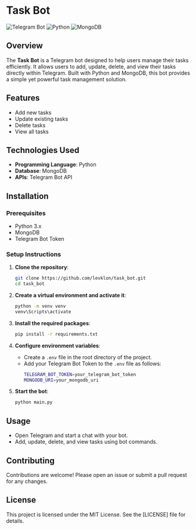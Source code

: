 # Task Bot

![Telegram Bot](https://img.shields.io/badge/Telegram-Bot-blue.svg)
![Python](https://img.shields.io/badge/Python-3.8%2B-blue.svg)
![MongoDB](https://img.shields.io/badge/MongoDB-Database-brightgreen.svg)

## Overview 

The **Task Bot** is a Telegram bot designed to help users manage their tasks efficiently. It allows users to add, update, delete, and view their tasks directly within Telegram. Built with Python and MongoDB, this bot provides a simple yet powerful task management solution.

## Features

- Add new tasks
- Update existing tasks
- Delete tasks
- View all tasks

## Technologies Used

- **Programming Language**: Python
- **Database**: MongoDB
- **APIs**: Telegram Bot API

## Installation

### Prerequisites

- Python 3.x
- MongoDB
- Telegram Bot Token

### Setup Instructions

1. **Clone the repository**:
    ```sh
    git clone https://github.com/levklon/task_bot.git
    cd task_bot
    ```

2. **Create a virtual environment and activate it**:
    ```sh
    python -m venv venv
    venv\Scripts\activate
    ```

3. **Install the required packages**:
    ```sh
    pip install -r requirements.txt
    ```

4. **Configure environment variables**:
    - Create a `.env` file in the root directory of the project.
    - Add your Telegram Bot Token to the `.env` file as follows:
      ```sh
      TELEGRAM_BOT_TOKEN=your_telegram_bot_token
      MONGODB_URI=your_mongodb_uri
      ```

5. **Start the bot**:
    ```sh
    python main.py
    ```

## Usage

- Open Telegram and start a chat with your bot.
- Add, update, delete, and view tasks using bot commands.

## Contributing

Contributions are welcome! Please open an issue or submit a pull request for any changes.

## License

This project is licensed under the MIT License. See the [LICENSE] file for details.

